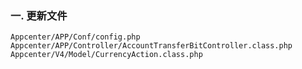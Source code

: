 ### 一. 更新文件

	Appcenter/APP/Conf/config.php
	Appcenter/APP/Controller/AccountTransferBitController.class.php
	Appcenter/V4/Model/CurrencyAction.class.php
	